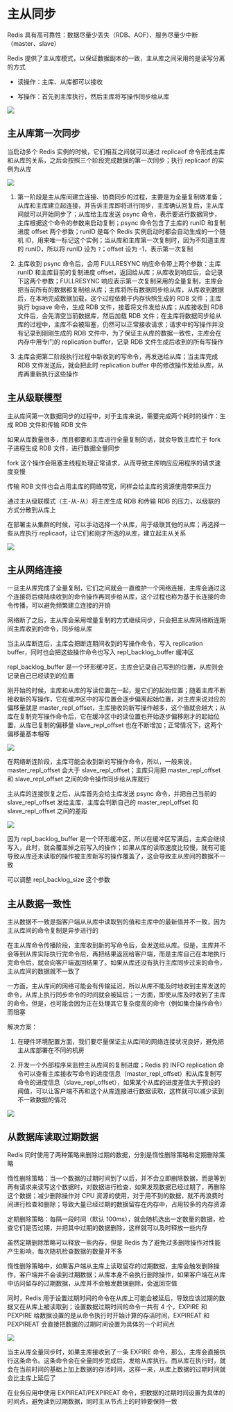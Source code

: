 # 主从同步

Redis 具有高可靠性：数据尽量少丢失（RDB、AOF）、服务尽量少中断（master、slave）

Redis 提供了主从库模式，以保证数据副本的一致，主从库之间采用的是读写分离的方式

- 读操作：主库、从库都可以接收

- 写操作：首先到主库执行，然后主库将写操作同步给从库

![](../../Picture/Database/Redis/masterslave/01.png)

## 主从库第一次同步

当启动多个 Redis 实例的时候，它们相互之间就可以通过 replicaof 命令形成主库和从库的关系，之后会按照三个阶段完成数据的第一次同步；执行 replicaof 的实例为从库

![](../../Picture/Database/Redis/masterslave/02.png)

1. 第一阶段是主从库间建立连接、协商同步的过程，主要是为全量复制做准备；从库和主库建立起连接，并告诉主库即将进行同步，主库确认回复后，主从库间就可以开始同步了；从库给主库发送 psync 命令，表示要进行数据同步，主库根据这个命令的参数来启动复制；psync 命令包含了主库的 runID 和复制进度 offset 两个参数；runID 是每个 Redis 实例启动时都会自动生成的一个随机 ID，用来唯一标记这个实例；当从库和主库第一次复制时，因为不知道主库的 runID，所以将 runID 设为 `?`；offset 设为 -1，表示第一次复制

2. 主库收到 psync 命令后，会用 FULLRESYNC 响应命令带上两个参数：主库 runID 和主库目前的复制进度 offset，返回给从库；从库收到响应后，会记录下这两个参数；FULLRESYNC 响应表示第一次复制采用的全量复制，主库会把当前所有的数据都复制给从库；主库将所有数据同步给从库，从库收到数据后，在本地完成数据加载，这个过程依赖于内存快照生成的 RDB 文件；主库执行 bgsave 命令，生成 RDB 文件，接着将文件发给从库；从库接收到 RDB 文件后，会先清空当前数据库，然后加载 RDB 文件；在主库将数据同步给从库的过程中，主库不会被阻塞，仍然可以正常接收请求；请求中的写操作并没有记录到刚刚生成的 RDB 文件中，为了保证主从库的数据一致性，主库会在内存中用专门的 replication buffer，记录 RDB 文件生成后收到的所有写操作

3. 主库会把第二阶段执行过程中新收到的写命令，再发送给从库；当主库完成 RDB 文件发送后，就会把此时 replication buffer 中的修改操作发给从库，从库再重新执行这些操作

## 主从级联模型 

主从库间第一次数据同步的过程中，对于主库来说，需要完成两个耗时的操作：生成 RDB 文件和传输 RDB 文件

如果从库数量很多，而且都要和主库进行全量复制的话，就会导致主库忙于 fork 子进程生成 RDB 文件，进行数据全量同步

fork 这个操作会阻塞主线程处理正常请求，从而导致主库响应应用程序的请求速度变慢

传输 RDB 文件也会占用主库的网络带宽，同样会给主库的资源使用带来压力

通过主从级联模式（主-从-从）将主库生成 RDB 和传输 RDB 的压力，以级联的方式分散到从库上

在部署主从集群的时候，可以手动选择一个从库，用于级联其他的从库；再选择一些从库执行 replicaof，让它们和刚才所选的从库，建立起主从关系

![](../../Picture/Database/Redis/masterslave/03.png)

## 主从网络连接

一旦主从库完成了全量复制，它们之间就会一直维护一个网络连接，主库会通过这个连接将后续陆续收到的命令操作再同步给从库，这个过程也称为基于长连接的命令传播，可以避免频繁建立连接的开销

网络断了之后，主从库会采用增量复制的方式继续同步，只会把主从库网络断连期间主库收到的命令，同步给从库

当主从库断连后，主库会把断连期间收到的写操作命令，写入 replication buffer，同时也会把这些操作命令也写入 repl_backlog_buffer 缓冲区

repl_backlog_buffer 是一个环形缓冲区，主库会记录自己写到的位置，从库则会记录自己已经读到的位置

刚开始的时候，主库和从库的写读位置在一起，是它们的起始位置；随着主库不断接收新的写操作，它在缓冲区中的写位置会逐步偏离起始位置，对主库来说对应的偏移量就是 master_repl_offset，主库接收的新写操作越多，这个值就会越大；从库在复制完写操作命令后，它在缓冲区中的读位置也开始逐步偏移刚才的起始位置，从库已复制的偏移量 slave_repl_offset 也在不断增加；正常情况下，这两个偏移量基本相等

![](../../Picture/Database/Redis/masterslave/04.png)

在网络断连阶段，主库可能会收到新的写操作命令，所以，一般来说，master_repl_offset 会大于 slave_repl_offset；主库只用把 master_repl_offset 和 slave_repl_offset 之间的命令操作同步给从库就行

主从库的连接恢复之后，从库首先会给主库发送 psync 命令，并把自己当前的 slave_repl_offset 发给主库，主库会判断自己的 master_repl_offset 和 slave_repl_offset 之间的差距

![](../../Picture/Database/Redis/masterslave/05.png)

因为 repl_backlog_buffer 是一个环形缓冲区，所以在缓冲区写满后，主库会继续写入，此时，就会覆盖掉之前写入的操作；如果从库的读取速度比较慢，就有可能导致从库还未读取的操作被主库新写的操作覆盖了，这会导致主从库间的数据不一致

可以调整 repl_backlog_size 这个参数

## 主从数据一致性

主从数据不一致是指客户端从从库中读取到的值和主库中的最新值并不一致，因为主从库间的命令复制是异步进行的

在主从库命令传播阶段，主库收到新的写命令后，会发送给从库。但是，主库并不会等到从库实际执行完命令后，再把结果返回给客户端，而是主库自己在本地执行完命令后，就会向客户端返回结果了。如果从库还没有执行主库同步过来的命令，主从库间的数据就不一致了

一方面，主从库间的网络可能会有传输延迟，所以从库不能及时地收到主库发送的命令，从库上执行同步命令的时间就会被延后；一方面，即使从库及时收到了主库的命令，但是，也可能会因为正在处理其它复杂度高的命令（例如集合操作命令）而阻塞

解决方案：

1. 在硬件环境配置方面，我们要尽量保证主从库间的网络连接状况良好，避免把主从库部署在不同的机房

2. 开发一个外部程序来监控主从库间的复制进度；Redis 的 INFO replication 命令可以查看主库接收写命令的进度信息（master_repl_offset）和从库复制写命令的进度信息（slave_repl_offset），如果某个从库的进度差值大于预设的阈值，可以让客户端不再和这个从库连接进行数据读取，这样就可以减少读到不一致数据的情况

![](../../Picture/Database/Redis/masterslave/06.png)

## 从数据库读取过期数据

Redis 同时使用了两种策略来删除过期的数据，分别是惰性删除策略和定期删除策略

惰性删除策略：当一个数据的过期时间到了以后，并不会立即删除数据，而是等到再有请求来读写这个数据时，对数据进行检查，如果发现数据已经过期了，再删除这个数据；减少删除操作对 CPU 资源的使用，对于用不到的数据，就不再浪费时间进行检查和删除；导致大量已经过期的数据留存在内存中，占用较多的内存资源

定期删除策略：每隔一段时间（默认 100ms），就会随机选出一定数量的数据，检查它们是否过期，并把其中过期的数据删除，这样就可以及时释放一些内存

虽然定期删除策略可以释放一些内存，但是 Redis 为了避免过多删除操作对性能产生影响，每次随机检查数据的数量并不多

惰性删除策略中，如果客户端从主库上读取留存的过期数据，主库会触发删除操作，客户端并不会读到过期数据；从库本身不会执行删除操作，如果客户端在从库中访问留存的过期数据，从库并不会触发数据删除，会返回空值

同时，Redis 用于设置过期时间的命令在从库上可能会被延后，导致应该过期的数据又在从库上被读取到；设置数据过期时间的命令一共有 4 个，EXPIRE 和 PEXPIRE 给数据设置的是从命令执行时开始计算的存活时间，EXPIREAT 和 PEXPIREAT 会直接把数据的过期时间设置为具体的一个时间点

![](../../Picture/Database/Redis/masterslave/07.png)

当主从库全量同步时，如果主库接收到了一条 EXPIRE 命令，那么，主库会直接执行这条命令。这条命令会在全量同步完成后，发给从库执行。而从库在执行时，就会在当前时间的基础上加上数据的存活时间，这样一来，从库上数据的过期时间就会比主库上延后了

在业务应用中使用 EXPIREAT/PEXPIREAT 命令，把数据的过期时间设置为具体的时间点，避免读到过期数据，同时主从节点上的时钟要保持一致